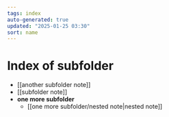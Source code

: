 ```yaml
---
tags: index
auto-generated: true
updated: "2025-01-25 03:30"
sort: name
---
```


# Index of subfolder

- [[another subfolder note]]
- [[subfolder note]]
- **one more subfolder**
    - [[one more subfolder/nested note|nested note]]
